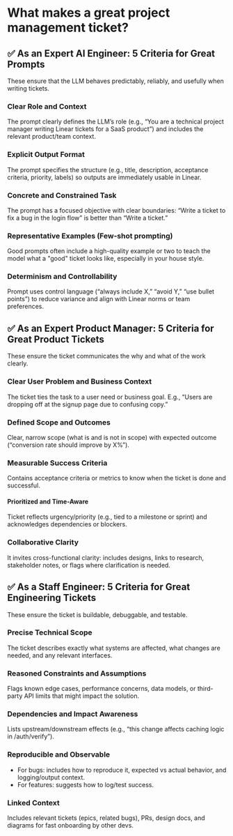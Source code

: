# What makes a great project management ticket?

## ✅ As an Expert AI Engineer: 5 Criteria for Great Prompts
These ensure that the LLM behaves predictably, reliably, and usefully when writing tickets.

### Clear Role and Context
The prompt clearly defines the LLM’s role (e.g., “You are a technical project manager writing Linear tickets for a SaaS product”) and includes the relevant product/team context.

### Explicit Output Format
The prompt specifies the structure (e.g., title, description, acceptance criteria, priority, labels) so outputs are immediately usable in Linear.

### Concrete and Constrained Task
The prompt has a focused objective with clear boundaries: “Write a ticket to fix a bug in the login flow” is better than “Write a ticket.”

### Representative Examples (Few-shot prompting)
Good prompts often include a high-quality example or two to teach the model what a "good" ticket looks like, especially in your house style.

### Determinism and Controllability
Prompt uses control language (“always include X,” “avoid Y,” “use bullet points”) to reduce variance and align with Linear norms or team preferences.

## ✅ As an Expert Product Manager: 5 Criteria for Great Product Tickets
These ensure the ticket communicates the why and what of the work clearly.

### Clear User Problem and Business Context
The ticket ties the task to a user need or business goal. E.g., “Users are dropping off at the signup page due to confusing copy.”

### Defined Scope and Outcomes
Clear, narrow scope (what is and is not in scope) with expected outcome (“conversion rate should improve by X%”).

### Measurable Success Criteria
Contains acceptance criteria or metrics to know when the ticket is done and successful.

#### Prioritized and Time-Aware
Ticket reflects urgency/priority (e.g., tied to a milestone or sprint) and acknowledges dependencies or blockers.

### Collaborative Clarity
It invites cross-functional clarity: includes designs, links to research, stakeholder notes, or flags where clarification is needed.

## ✅ As a Staff Engineer: 5 Criteria for Great Engineering Tickets

These ensure the ticket is buildable, debuggable, and testable.

### Precise Technical Scope

The ticket describes exactly what systems are affected, what changes are needed, and any relevant interfaces.

### Reasoned Constraints and Assumptions

Flags known edge cases, performance concerns, data models, or third-party API limits that might impact the solution.

### Dependencies and Impact Awareness

Lists upstream/downstream effects (e.g., “this change affects caching logic in /auth/verify”).

### Reproducible and Observable

- For bugs: includes how to reproduce it, expected vs actual behavior, and logging/output context.
- For features: suggests how to log/test success.

### Linked Context
Includes relevant tickets (epics, related bugs), PRs, design docs, and diagrams for fast onboarding by other devs.